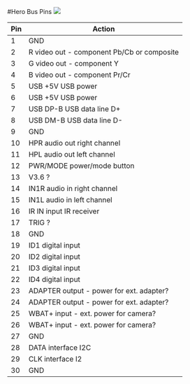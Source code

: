 #Hero Bus Pins
![](http://i.imgur.com/0tArBVY.jpg)

Pin|Action
-- |-------
1  | GND
2  | R video out - component Pb/Cb or composite
3 | G video out - component Y
4 | B video out - component Pr/Cr
5 | USB +5V USB power
6| USB +5V USB power
7| USB DP-B USB data line D+
8| USB DM-B USB data line D-
9| GND
10| HPR audio out right channel
11| HPL audio out left channel
12| PWR/MODE power/mode button
13| V3.6 ?
14| IN1R audio in right channel
15| IN1L audio in left channel
16| IR IN input IR receiver
17| TRIG ?
18| GND
19| ID1 digital input
20| ID2 digital input
21| ID3 digital input
22| ID4 digital input
23| ADAPTER output - power for ext. adapter?
24| ADAPTER output - power for ext. adapter?
25| WBAT+ input - ext. power for camera?
26| WBAT+ input - ext. power for camera?
27| GND
28| DATA interface I2C
29| CLK interface I2
30| GND
